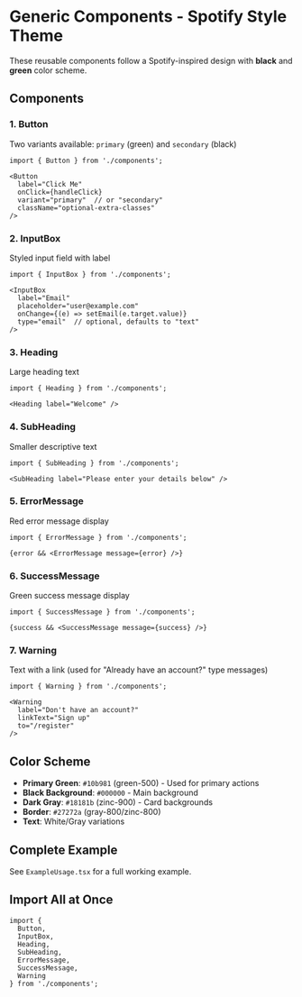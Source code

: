 # Generic Components - Spotify Style Theme

These reusable components follow a Spotify-inspired design with **black** and **green** color scheme.

## Components

### 1. Button
Two variants available: `primary` (green) and `secondary` (black)

```tsx
import { Button } from './components';

<Button 
  label="Click Me" 
  onClick={handleClick} 
  variant="primary"  // or "secondary"
  className="optional-extra-classes"
/>
```

### 2. InputBox
Styled input field with label

```tsx
import { InputBox } from './components';

<InputBox 
  label="Email"
  placeholder="user@example.com"
  onChange={(e) => setEmail(e.target.value)}
  type="email"  // optional, defaults to "text"
/>
```

### 3. Heading
Large heading text

```tsx
import { Heading } from './components';

<Heading label="Welcome" />
```

### 4. SubHeading
Smaller descriptive text

```tsx
import { SubHeading } from './components';

<SubHeading label="Please enter your details below" />
```

### 5. ErrorMessage
Red error message display

```tsx
import { ErrorMessage } from './components';

{error && <ErrorMessage message={error} />}
```

### 6. SuccessMessage
Green success message display

```tsx
import { SuccessMessage } from './components';

{success && <SuccessMessage message={success} />}
```

### 7. Warning
Text with a link (used for "Already have an account?" type messages)

```tsx
import { Warning } from './components';

<Warning 
  label="Don't have an account?"
  linkText="Sign up"
  to="/register"
/>
```

## Color Scheme

- **Primary Green**: `#10b981` (green-500) - Used for primary actions
- **Black Background**: `#000000` - Main background
- **Dark Gray**: `#18181b` (zinc-900) - Card backgrounds
- **Border**: `#27272a` (gray-800/zinc-800)
- **Text**: White/Gray variations

## Complete Example

See `ExampleUsage.tsx` for a full working example.

## Import All at Once

```tsx
import { 
  Button, 
  InputBox, 
  Heading, 
  SubHeading, 
  ErrorMessage, 
  SuccessMessage, 
  Warning 
} from './components';
```

